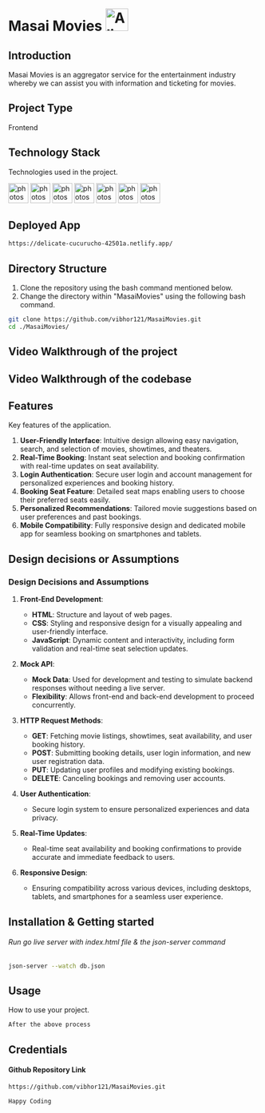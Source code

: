 # Masai Movies <img src="https://raw.githubusercontent.com/Tarikul-Islam-Anik/Telegram-Animated-Emojis/main/Smileys/Alien.webp" alt="Alien" width="45" height="45"/>

## Introduction
Masai Movies is an aggregator service for the entertainment industry whereby we can assist you with information and ticketing for movies.

## Project Type
Frontend 

## Technology Stack
Technologies used in the project.

<img src="https://www.vectorlogo.zone/logos/w3_html5/w3_html5-icon.svg" alt="photoshop" width="40" height="40"/> <img src="https://www.vectorlogo.zone/logos/w3_css/w3_css-icon.svg" alt="photoshop" width="40" height="40"/> <img src="https://upload.vectorlogo.zone/logos/javascript/images/806c2e30-cf85-4b36-81bb-037049603c34.svg" alt="photoshop" width="40" height="40"/>  <img src="https://www.vectorlogo.zone/logos/git-scm/git-scm-icon.svg" alt="photoshop" width="40" height="40"/> <img src="https://www.vectorlogo.zone/logos/github/github-icon.svg" alt="photoshop" width="40" height="40"/> <img src="https://www.vectorlogo.zone/logos/npmjs/npmjs-ar21.svg" alt="photoshop" width="40" height="40"/> <img src="https://www.vectorlogo.zone/logos/json/json-icon.svg" alt="photoshop" width="40" height="40"/> 

## Deployed App 
```bash
https://delicate-cucurucho-42501a.netlify.app/
```

## Directory Structure
1. Clone the repository using the bash command mentioned below.
2. Change the directory within "MasaiMovies" using the following bash command.

```bash
git clone https://github.com/vibhor121/MasaiMovies.git
cd ./MasaiMovies/
```

## Video Walkthrough of the project


## Video Walkthrough of the codebase


## Features
Key features of the application.

1. **User-Friendly Interface**: Intuitive design allowing easy navigation, search, and selection of movies, showtimes, and theaters.
2. **Real-Time Booking**: Instant seat selection and booking confirmation with real-time updates on seat availability.
3. **Login Authentication**: Secure user login and account management for personalized experiences and booking history.
4. **Booking Seat Feature**: Detailed seat maps enabling users to choose their preferred seats easily.
5. **Personalized Recommendations**: Tailored movie suggestions based on user preferences and past bookings.
6. **Mobile Compatibility**: Fully responsive design and dedicated mobile app for seamless booking on smartphones and tablets.

## Design decisions or Assumptions
### Design Decisions and Assumptions

1. **Front-End Development**:
   - **HTML**: Structure and layout of web pages.
   - **CSS**: Styling and responsive design for a visually appealing and user-friendly interface.
   - **JavaScript**: Dynamic content and interactivity, including form validation and real-time seat selection updates.

2. **Mock API**:
   - **Mock Data**: Used for development and testing to simulate backend responses without needing a live server.
   - **Flexibility**: Allows front-end and back-end development to proceed concurrently.

3. **HTTP Request Methods**:
   - **GET**: Fetching movie listings, showtimes, seat availability, and user booking history.
   - **POST**: Submitting booking details, user login information, and new user registration data.
   - **PUT**: Updating user profiles and modifying existing bookings.
   - **DELETE**: Canceling bookings and removing user accounts.

4. **User Authentication**:
   - Secure login system to ensure personalized experiences and data privacy.

5. **Real-Time Updates**:
   - Real-time seat availability and booking confirmations to provide accurate and immediate feedback to users.

6. **Responsive Design**:
   - Ensuring compatibility across various devices, including desktops, tablets, and smartphones for a seamless user experience.

## Installation & Getting started
###### Run go live server with index.html file & the json-server command
```bash
json-server --watch db.json
```

## Usage
How to use your project.

```bash
After the above process
```



## Credentials

#### Github Repository Link
```bash
https://github.com/vibhor121/MasaiMovies.git
```
```bash
Happy Coding
```














